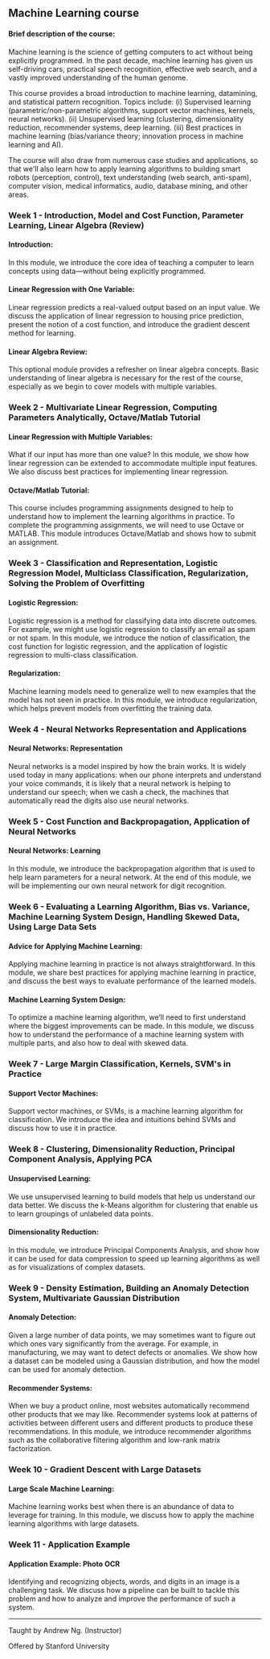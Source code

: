 ## Machine Learning course
#### Brief description of the course:
Machine learning is the science of getting computers to act without being explicitly programmed. In the past decade, machine learning has given us self-driving cars, practical speech recognition, effective web search, and a vastly improved understanding of the human genome.

This course provides a broad introduction to machine learning, datamining, and statistical pattern recognition. Topics include: (i) Supervised learning (parametric/non-parametric algorithms, support vector machines, kernels, neural networks). (ii) Unsupervised learning (clustering, dimensionality reduction, recommender systems, deep learning. (iii) Best practices in machine learning (bias/variance theory; innovation process in machine learning and AI). 

The course will also draw from numerous case studies and applications, so that we'll also learn how to apply learning algorithms to building smart robots (perception, control), text understanding (web search, anti-spam), computer vision, medical informatics, audio, database mining, and other areas.

### Week 1 - Introduction, Model and Cost Function, Parameter Learning, Linear Algebra (Review)
#### Introduction:
In this module, we introduce the core idea of teaching a computer to learn concepts using data—without being explicitly programmed.

#### Linear Regression with One Variable:
Linear regression predicts a real-valued output based on an input value. We discuss the application of linear regression to housing price prediction, present the notion of a cost function, and introduce the gradient descent method for learning.

#### Linear Algebra Review:
This optional module provides a refresher on linear algebra concepts. Basic understanding of linear algebra is necessary for the rest of the course, especially as we begin to cover models with multiple variables.

### Week 2 - Multivariate Linear Regression, Computing Parameters Analytically, Octave/Matlab Tutorial
#### Linear Regression with Multiple Variables:
What if our input has more than one value? In this module, we show how linear regression can be extended to accommodate multiple input features. We also discuss best practices for implementing linear regression.

#### Octave/Matlab Tutorial:
This course includes programming assignments designed to help to understand how to implement the learning algorithms in practice. To complete the programming assignments, we will need to use Octave or MATLAB. This module introduces Octave/Matlab and shows how to submit an assignment.

### Week 3 - Classification and Representation, Logistic Regression Model, Multiclass Classification, Regularization, Solving the Problem of Overfitting
#### Logistic Regression:
Logistic regression is a method for classifying data into discrete outcomes. For example, we might use logistic regression to classify an email as spam or not spam. In this module, we introduce the notion of classification, the cost function for logistic regression, and the application of logistic regression to multi-class classification.

#### Regularization:
Machine learning models need to generalize well to new examples that the model has not seen in practice. In this module, we introduce regularization, which helps prevent models from overfitting the training data.

### Week 4 - Neural Networks Representation and Applications
#### Neural Networks: Representation
Neural networks is a model inspired by how the brain works. It is widely used today in many applications: when our phone interprets and understand your voice commands, it is likely that a neural network is helping to understand our speech; when we cash a check, the machines that automatically read the digits also use neural networks.

### Week 5 - Cost Function and Backpropagation, Application of Neural Networks
#### Neural Networks: Learning
In this module, we introduce the backpropagation algorithm that is used to help learn parameters for a neural network. At the end of this module, we will be implementing our own neural network for digit recognition.

### Week 6 - Evaluating a Learning Algorithm, Bias vs. Variance, Machine Learning System Design, Handling Skewed Data, Using Large Data Sets
#### Advice for Applying Machine Learning:
Applying machine learning in practice is not always straightforward. In this module, we share best practices for applying machine learning in practice, and discuss the best ways to evaluate performance of the learned models.

#### Machine Learning System Design:
To optimize a machine learning algorithm, we’ll need to first understand where the biggest improvements can be made. In this module, we discuss how to understand the performance of a machine learning system with multiple parts, and also how to deal with skewed data.

### Week 7 - Large Margin Classification, Kernels, SVM's in Practice
#### Support Vector Machines:
Support vector machines, or SVMs, is a machine learning algorithm for classification. We introduce the idea and intuitions behind SVMs and discuss how to use it in practice.

### Week 8 - Clustering, Dimensionality Reduction, Principal Component Analysis, Applying PCA 
#### Unsupervised Learning:
We use unsupervised learning to build models that help us understand our data better. We discuss the k-Means algorithm for clustering that enable us to learn groupings of unlabeled data points.

#### Dimensionality Reduction:
In this module, we introduce Principal Components Analysis, and show how it can be used for data compression to speed up learning algorithms as well as for visualizations of complex datasets.

### Week 9 - Density Estimation, Building an Anomaly Detection System, Multivariate Gaussian Distribution
#### Anomaly Detection:
Given a large number of data points, we may sometimes want to figure out which ones vary significantly from the average. For example, in manufacturing, we may want to detect defects or anomalies. We show how a dataset can be modeled using a Gaussian distribution, and how the model can be used for anomaly detection.

#### Recommender Systems:
When we buy a product online, most websites automatically recommend other products that we may like. Recommender systems look at patterns of activities between different users and different products to produce these recommendations. In this module, we introduce recommender algorithms such as the collaborative filtering algorithm and low-rank matrix factorization.

### Week 10 - Gradient Descent with Large Datasets
#### Large Scale Machine Learning:
Machine learning works best when there is an abundance of data to leverage for training. In this module, we discuss how to apply the machine learning algorithms with large datasets.

### Week 11 -  Application Example
#### Application Example: Photo OCR
Identifying and recognizing objects, words, and digits in an image is a challenging task. We discuss how a pipeline can be built to tackle this problem and how to analyze and improve the performance of such a system.

---
Taught by Andrew Ng. (Instructor)

Offered by Stanford University
